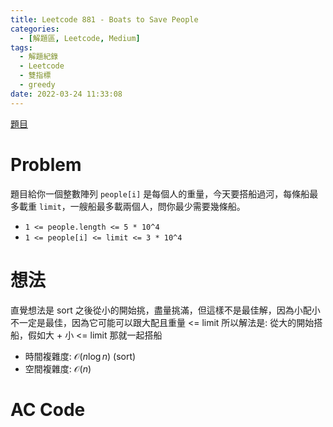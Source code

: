 ```yaml
---
title: Leetcode 881 - Boats to Save People
categories:
  - [解題區, Leetcode, Medium]
tags:
  - 解題紀錄
  - Leetcode
  - 雙指標
  - greedy
date: 2022-03-24 11:33:08
---
```


[題目](https://leetcode.com/problems/boats-to-save-people/)

# Problem

題目給你一個整數陣列 `people[i]` 是每個人的重量，今天要搭船過河，每條船最多載重 `limit`，一艘船最多載兩個人，問你最少需要幾條船。

- `1 <= people.length <= 5 * 10^4`
- `1 <= people[i] <= limit <= 3 * 10^4`

# 想法

直覺想法是 sort 之後從小的開始挑，盡量挑滿，但這樣不是最佳解，因為小配小不一定是最佳，因為它可能可以跟大配且重量 <= limit
所以解法是: 從大的開始搭船，假如大 + 小 <= limit 那就一起搭船

- 時間複雜度: $\mathcal{O}(n\log{n})$ (sort)
- 空間複雜度: $\mathcal{O}(n)$

# AC Code

<script src="https://emgithub.com/embed.js?target=https%3A%2F%2Fgithub.com%2Froy4801%2Fsolved_problems%2Fblob%2Fmaster%2Fleetcode%2F881.cpp%23L17-L36&style=github&showBorder=on&showLineNumbers=on&showFileMeta=on&showCopy=on"></script>

